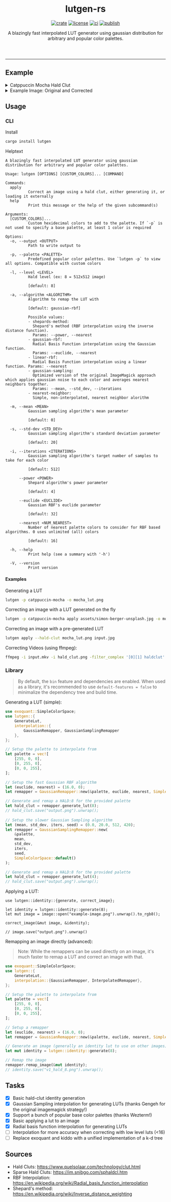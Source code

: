 <header>
    <h1 align="center">lutgen-rs</h1>
    <p align="center">
        <a href="https://crates.io/crates/lutgen"><img alt="crate" src="https://img.shields.io/crates/v/lutgen?style=for-the-badge" /></a>
        <a href="./LICENSE"><img alt="license" src="https://img.shields.io/badge/license-MIT-blue?style=for-the-badge" /></a>
        <a href="https://github.com/ozwaldorf/lutgen-rs/actions/workflows/rust.yml"><img alt="ci" src="https://img.shields.io/github/actions/workflow/status/ozwaldorf/lutgen-rs/rust.yml?label=CI&style=for-the-badge" /></a>
        <a href="https://github.com/ozwaldorf/lutgen-rs/actions/workflows/publish.yml"><img alt="publish" src="https://img.shields.io/github/actions/workflow/status/ozwaldorf/lutgen-rs/publish.yml?label=Publish&style=for-the-badge" /></a>
    </p>
    <p align="center">
        A blazingly fast interpolated LUT generator using gaussian distribution for arbitrary and popular color palettes.
    </p>
</header>

---

## Example

<details>
    <summary>Catppuccin Mocha Hald Clut</summary>
    <img src="https://github.com/ozwaldorf/lutgen-rs/assets/8976745/d7eee751-5a3d-407f-9052-d16e28369635" />
</details>
<details>
    <summary>Example Image: Original and Corrected</summary>
    <img src="https://github.com/ozwaldorf/lutgen-rs/assets/8976745/76d5beaa-6ef8-4dec-8188-eeb56612df52" />
    <img src="https://github.com/ozwaldorf/lutgen-rs/assets/8976745/61a37d40-9423-419f-8199-5b24197e5485" />
</details>

## Usage

### CLI

Install

```bash
cargo install lutgen
```

Helptext

```text
A blazingly fast interpolated LUT generator using gaussian distribution for arbitrary and popular color palettes.

Usage: lutgen [OPTIONS] [CUSTOM_COLORS]... [COMMAND]

Commands:
  apply
          Correct an image using a hald clut, either generating it, or loading it externally
  help
          Print this message or the help of the given subcommand(s)

Arguments:
  [CUSTOM_COLORS]...
          Custom hexidecimal colors to add to the palette. If `-p` is not used to specify a base palette, at least 1 color is required

Options:
  -o, --output <OUTPUT>
          Path to write output to

  -p, --palette <PALETTE>
          Predefined popular color palettes. Use `lutgen -p` to view all options. Compatible with custom colors

  -l, --level <LEVEL>
          Hald level (ex: 8 = 512x512 image)
          
          [default: 8]

  -a, --algorithm <ALGORITHM>
          Algorithm to remap the LUT with
          
          [default: gaussian-rbf]

          Possible values:
          - shepards-method:
            Shepard's method (RBF interpolation using the inverse distance function). 
            Params: --power, --nearest
          - gaussian-rbf:
            Radial Basis Function interpolation using the Gaussian function. 
            Params: --euclide, --nearest
          - linear-rbf:
            Radial Basis Function interpolation using a linear function. Params: --nearest
          - gaussian-sampling:
            Optimized version of the original ImageMagick approach which applies gaussian noise to each color and averages nearest neighbors together. 
            Params: --mean, --std_dev, --iterations
          - nearest-neighbor:
            Simple, non-interpolated, nearest neighbor alorithm

  -m, --mean <MEAN>
          Gaussian sampling algorithm's mean parameter
          
          [default: 0]

  -s, --std-dev <STD_DEV>
          Gaussian sampling algorithm's standard deviation parameter
          
          [default: 20]

  -i, --iterations <ITERATIONS>
          Gaussian sampling algorithm's target number of samples to take for each color
          
          [default: 512]

      --power <POWER>
          Shepard algorithm's power parameter
          
          [default: 4]

      --euclide <EUCLIDE>
          Gaussian RBF's euclide parameter
          
          [default: 32]

      --nearest <NUM_NEAREST>
          Number of nearest palette colors to consider for RBF based algorithms. 0 uses unlimited (all) colors
          
          [default: 16]

  -h, --help
          Print help (see a summary with '-h')

  -V, --version
          Print version
```

#### Examples

Generating a LUT

```bash
lutgen -p catppuccin-mocha -o mocha_lut.png
```

Correcting an image with a LUT generated on the fly

```bash
lutgen -p catppuccin-mocha apply assets/simon-berger-unsplash.jpg -o mocha_version.png
```

Correcting an image with a pre-generated LUT

```bash
lutgen apply --hald-clut mocha_lut.png input.jpg
```

Correcting Videos (using ffmpeg):

```bash
ffmpeg -i input.mkv -i hald_clut.png -filter_complex '[0][1] haldclut' output.mp4
```

### Library

> By default, the `bin` feature and dependencies are enabled.
> When used as a library, it's recommended to use `default-features = false` to minimalize the dependency tree and build time.

Generating a LUT (simple):

```rust
use exoquant::SimpleColorSpace;
use lutgen::{
    GenerateLut,
    interpolation::{
        GaussianRemapper, GaussianSamplingRemapper
    },
};

// Setup the palette to interpolate from
let palette = vec![
    [255, 0, 0],
    [0, 255, 0],
    [0, 0, 255],
];

// Setup the fast Gaussian RBF algorithm
let (euclide, nearest) = (16.0, 0);
let remapper = GaussianRemapper::new(&palette, euclide, nearest, SimpleColorSpace::default());

// Generate and remap a HALD:8 for the provided palette
let hald_clut = remapper.generate_lut(8);
// hald_clut.save("output.png").unwrap();
    
// Setup the slower Gaussian Sampling algorithm
let (mean, std_dev, iters, seed) = (0.0, 20.0, 512, 420);
let remapper = GaussianSamplingRemapper::new(
    &palette, 
    mean, 
    std_dev, 
    iters, 
    seed, 
    SimpleColorSpace::default()
);

// Generate and remap a HALD:8 for the provided palette
let hald_clut = remapper.generate_lut(4);
// hald_clut.save("output.png").unwrap();
```

Applying a LUT:

```rust,ignore
use lutgen::identity::{generate, correct_image};

let identity = lutgen::identity::generate(8);
let mut image = image::open("example-image.png").unwrap().to_rgb8();

correct_image(&mut image, &identity);

// image.save("output.png").unwrap()
```

Remapping an image directly (advanced):

> Note: While the remappers can be used directly on an image, it's much faster to remap a LUT and correct an image with that.

```rust
use exoquant::SimpleColorSpace;
use lutgen::{
    GenerateLut,
    interpolation::{GaussianRemapper, InterpolatedRemapper},
};

// Setup the palette to interpolate from
let palette = vec![
    [255, 0, 0],
    [0, 255, 0],
    [0, 0, 255],
];

// Setup a remapper
let (euclide, nearest) = (16.0, 0);
let remapper = GaussianRemapper::new(&palette, euclide, nearest, SimpleColorSpace::default());

// Generate an image (generally an identity lut to use on other images)
let mut identity = lutgen::identity::generate(8);

// Remap the image
remapper.remap_image(&mut identity);
// identity.save("v1_hald_8.png").unwrap();
```

## Tasks

- [x] Basic hald-clut identity generation
- [x] Gaussian Sampling interpolation for generating LUTs (thanks Gengeh for the original imagemagick strategy!)
- [x] Support a bunch of popular base color palettes (thanks Wezterm!)
- [x] Basic applying a lut to an image
- [x] Radial basis function interpolation for generating LUTs
- [ ] Interpolation for more accuracy when correcting with low level luts (<16)
- [ ] Replace exoquant and kiddo with a unified implementation of a k-d tree

## Sources 

- Hald Cluts: https://www.quelsolaar.com/technology/clut.html
- Sparse Hald Cluts: https://im.snibgo.com/sphaldcl.htm 
- RBF Interpolation: https://en.wikipedia.org/wiki/Radial_basis_function_interpolation
- Shepard's method: https://en.wikipedia.org/wiki/Inverse_distance_weighting
